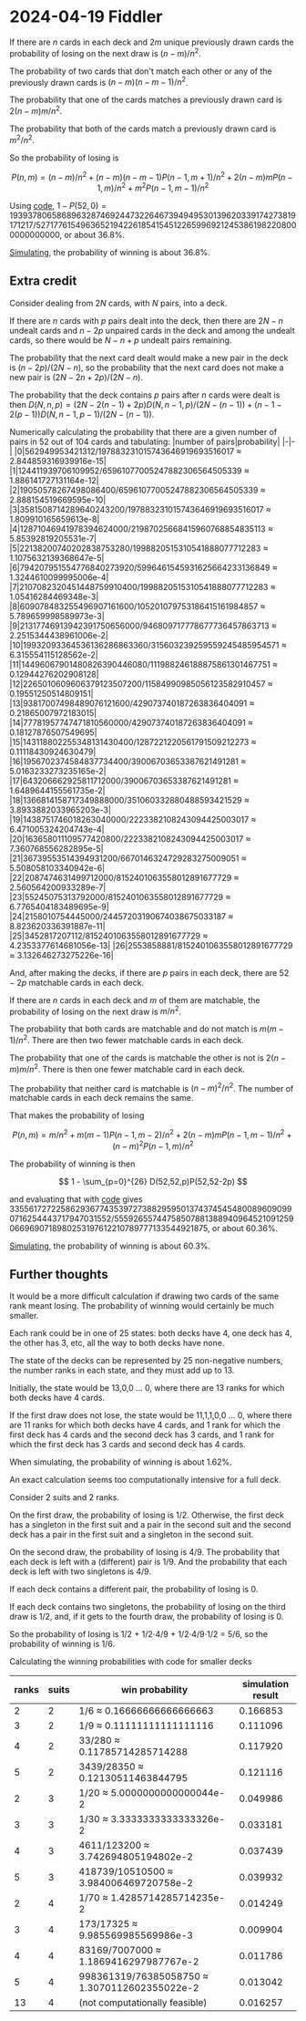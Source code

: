 2024-04-19 Fiddler
==================
If there are $n$ cards in each deck and $2m$ unique previously drawn cards
the probability of losing on the next draw is $(n-m)/n^2$.

The probability of two cards that don't match each other or any of the
previously drawn cards is $(n-m)(n-m-1)/n^2$.

The probability that one of the cards matches a previously drawn card
is $2(n-m)m/n^2$.

The probability that both of the cards match a previously drawn card is
$m^2/n^2$.

So the probability of losing is

$$ P(n,m) = (n-m)/n^2
          + (n-m)(n-m-1)P(n-1,m+1)/n^2
	  + 2(n-m)mP(n-1,m)/n^2
	  + m^2P(n-1,m-1)/n^2
$$

Using [code](20240419.hs), $1 - P(52,0) = 193937806586896328746924473226467394949530139620339174273819171217/527177615496365219422618541545122659969212453861982208000000000000$, or about 36.8%.

[Simulating](20240419.go), the probability of winning is about 36.8%.

Extra credit
------------
Consider dealing from $2N$ cards, with $N$ pairs, into a deck.

If there are $n$ cards with $p$ pairs dealt into the deck,
then there are $2N - n$ undealt cards and $n-2p$ unpaired cards in the
deck and among the undealt cards, so there would be $N - n + p$ undealt
pairs remaining.

The probability that the next card dealt would make a new pair in the
deck is $(n-2p)/(2N-n)$, so the probability that the next card does not
make a new pair is $(2N-2n+2p)/(2N-n)$.

The probability that the deck contains $p$ pairs after $n$ cards were
dealt is then
$D(N,n,p) = (2N-2(n-1)+2p)D(N,n-1,p)/(2N-(n-1)) + (n-1-2(p-1))D(N,n-1,p-1)/(2N-(n-1))$.

Numerically calculating the probability that there are a given number of
pairs in 52 out of 104 cards and tabulating:
|number of pairs|probability|
|-|-|
|0|562949953421312/197883231015743646919693516017 ≈ 2.844859316939916e-15|
|1|124411939706109952/65961077005247882306564505339 ≈ 1.886141727131164e-12|
|2|19050578267498086400/65961077005247882306564505339 ≈ 2.888154519669595e-10|
|3|3581508714289640243200/197883231015743646919693516017 ≈ 1.809910165659613e-8|
|4|12871046941978394624000/21987025668415960768854835113 ≈ 5.85392819205531e-7|
|5|22138200740202838753280/1998820515310541888077712283 ≈ 1.1075632139368647e-5|
|6|794207951554776840273920/5996461545931625664233136849 ≈ 1.3244610099995006e-4|
|7|2107082320451448759910400/1998820515310541888077712283 ≈ 1.05416284469348e-3|
|8|609078483255496907161600/105201079753186415161984857 ≈ 5.789659998589973e-3|
|9|21317746913942391750656000/946809717778677736457863713 ≈ 2.2515344438961006e-2|
|10|19932093364536136286863360/315603239259559245485954571 ≈ 6.315554115128562e-2|
|11|14496067901480826390446080/111988246188875861301467751 ≈ 0.12944276202908128|
|12|2265010609606379123507200/11584990985056123582910457 ≈ 0.19551250514809151|
|13|93817007498489076121600/429073740187263836404091 ≈ 0.21865007972183015|
|14|77781957747471810560000/429073740187263836404091 ≈ 0.18127876507549695|
|15|143118802255348131430400/1287221220561791509212273 ≈ 0.11118430924630479|
|16|1956702374584837734400/39006703653387621491281 ≈ 5.0163233273235165e-2|
|17|643206662925811712000/39006703653387621491281 ≈ 1.6489644155561735e-2|
|18|1366814158717349888000/351060332880488593421529 ≈ 3.8933882033965203e-3|
|19|1438751746018263040000/2223382108243094425003017 ≈ 6.471005324204743e-4|
|20|163658011109577420800/2223382108243094425003017 ≈ 7.360768556282895e-5|
|21|36739553514394931200/6670146324729283275009051 ≈ 5.508058103340942e-6|
|22|2087474631499712000/8152401063558012891677729 ≈ 2.560564200933289e-7|
|23|55245075313792000/8152401063558012891677729 ≈ 6.7765404183489695e-9|
|24|2158010754445000/24457203190674038675033187 ≈ 8.823620336391887e-11|
|25|3452817207112/8152401063558012891677729 ≈ 4.2353377614681056e-13|
|26|2553858881/8152401063558012891677729 ≈ 3.132646273275226e-16|

And, after making the decks, if there are $p$ pairs in each deck, there
are $52-2p$ matchable cards in each deck.

If there are $n$ cards in each deck and $m$ of them are matchable,
the probability of losing on the next draw is $m/n^2$.

The probability that both cards are matchable and do not match is
$m(m-1)/n^2$.  There are then two fewer matchable cards in each deck.

The probability that one of the cards is matchable the other is not
is $2(n-m)m/n^2$.  There is then one fewer matchable card in each deck.

The probability that neither card is matchable is $(n-m)^2/n^2$.  The
number of matchable cards in each deck remains the same.

That makes the probability of losing

$$ P(n,m) = m/n^2
          + m(m-1)P(n-1,m-2)/n^2
          + 2(n-m)mP(n-1,m-1)/n^2
	  + (n-m)^2P(n-1,m)/n^2 $$

The probability of winning is then

$$ 1 - \sum_{p=0}^{26} D(52,52,p)P(52,52-2p) $$

and evaluating that with [code](20240419.hs) gives 335561727225862936774353972738829595013743745454800896090990716254443717947031552/555926557447585078813889409645210912590669690718980253197612210789777133544921875, or about 60.36%.

[Simulating](20240419.go), the probability of winning is about 60.3%.

Further thoughts
----------------
It would be a more difficult calculation if drawing two cards of the same
rank meant losing.  The probability of winning would certainly be much
smaller.

Each rank could be in one of 25 states: both decks have 4, one deck has
4, the other has 3, etc, all the way to both decks have none.

The state of the decks can be represented by 25 non-negative numbers,
the number ranks in each state, and they must add up to 13.

Initially, the state would be 13,0,0 ... 0, where there are 13 ranks for
which both decks have 4 cards.

If the first draw does not lose, the state would be 11,1,1,0,0 ... 0, where
there are 11 ranks for which both decks have 4 cards, and 1 rank for which
the first deck has 4 cards and the second deck has 3 cards, and 1 rank for
which the first deck has 3 cards and second deck has 4 cards.

When simulating, the probability of winning is about 1.62%.

An exact calculation seems too computationally intensive for a full deck.

Consider 2 suits and 2 ranks.

On the first draw, the probability of losing is 1/2.  Otherwise, the
first deck has a singleton in the first suit and a pair in the second
suit and the second deck has a pair in the first suit and a singleton
in the second suit.

On the second draw, the probability of losing is 4/9.  The probability
that each deck is left with a (different) pair is 1/9.  And the probability
that each deck is left with two singletons is 4/9.

If each deck contains a different pair, the probability of losing is 0.

If each deck contains two singletons, the probability of losing on the
third draw is 1/2, and, if it gets to the fourth draw, the probability
of losing is 0.

So the probability of losing is 1/2 + 1/2⋅4/9 + 1/2⋅4/9⋅1/2 = 5/6, so the
probability of winning is 1/6.

Calculating the winning probabilities with code for smaller decks

|ranks|suits|win probability                              |simulation result|
|-----|-----|---------------------------------------------|-----------------|
|2    |2    |1/6 ≈ 0.16666666666666663                    | 0.166853 |
|3    |2    |1/9 ≈ 0.11111111111111116                    | 0.111096 |
|4    |2    |33/280 ≈ 0.11785714285714288                 | 0.117920 |
|5    |2    |3439/28350 ≈ 0.12130511463844795             | 0.121116 |
|2    |3    |1/20 ≈ 5.0000000000000044e-2                 | 0.049986 |
|3    |3    |1/30 ≈ 3.3333333333333326e-2                 | 0.033181 |
|4    |3    |4611/123200 ≈ 3.742694805194802e-2           | 0.037439 |
|5    |3    |418739/10510500 ≈ 3.984006469720758e-2       | 0.039932 |
|2    |4    |1/70 ≈ 1.4285714285714235e-2                 | 0.014249 |
|3    |4    |173/17325 ≈ 9.985569985569986e-3             | 0.009904 |
|4    |4    |83169/7007000 ≈ 1.1869416297987767e-2        | 0.011786 |
|5    |4    |998361319/76385058750 ≈ 1.3070112602355022e-2| 0.013042 |
|13   |4    |(not computationally feasible)               | 0.016257 |
